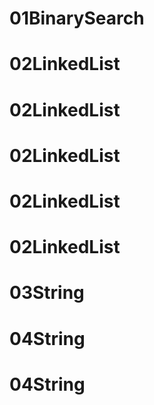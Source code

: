 # 01BinarySearch
# 02LinkedList
# 02LinkedList
# 02LinkedList
# 02LinkedList
# 02LinkedList
# 03String
# 04String
# 04String
